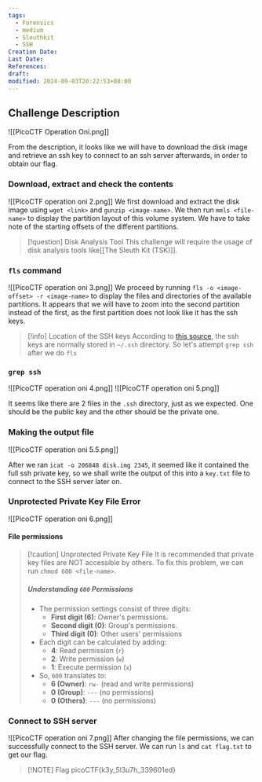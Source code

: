 ```yaml
---
tags:
  - Forensics
  - medium
  - Sleuthkit
  - SSH
Creation Date: 
Last Date: 
References: 
draft: 
modified: 2024-09-03T20:22:53+08:00
---
```

## Challenge Description

![[PicoCTF Operation Oni.png]]

From the description, it looks like we will have to download the disk image and retrieve an ssh key to connect to an ssh server afterwards, in order to obtain our flag. 

### Download, extract and check the contents

![[PicoCTF operation oni 2.png]]
We first download and extract the disk image using `wget <link>` and `gunzip <image-name>`. We then run `mmls <file-name>` to display the partition layout of this volume system. We have to take note of the starting offsets of the different partitions. 

>[!question] Disk Analysis Tool
>This challenge will require the usage of disk analysis tools like[[The Sleuth Kit (TSK)]].
### `fls` command
![[PicoCTF operation oni 3.png]]
 We proceed by running `fls -o <image-offset> -r <image-name>` to display the files and directories of the available partitions. It appears that we will have to zoom into the second partition instead of the first, as the first partition does not look like it has the ssh keys. 

>[!info] Location of the SSH keys
>According to [this source](https://superuser.com/questions/370028/where-are-my-private-public-ssh-keys-on-unix), the ssh keys are normally stored in `~/.ssh` directory. So let's attempt `grep ssh` after we do `fls`

### `grep ssh`
![[PicoCTF operation oni 4.png]]
![[PicoCTF operation oni 5.png]]

It seems like there are 2 files in the `.ssh` directory, just as we expected. One should be the public key and the other should be the private one. 

### Making the output file

![[PicoCTF operation oni 5.5.png]]

After we ran `icat -o 206848 disk.img 2345`, it seemed like it contained the full ssh private key, so we shall write the output of this into a `key.txt` file to connect to the SSH server later on.  

### Unprotected Private Key File Error

![[PicoCTF operation oni 6.png]]

#### File permissions
>[!caution] Unprotected Private Key File
>It is recommended that private key files are NOT accessible by others. To fix this problem, we can run `chmod 600 <file-name>`.
>##### Understanding `600` Permissions
>- The permission settings consist of three digits:
>	- **First digit (6)**: Owner's permissions.
>	- **Second digit (0)**: Group's permissions.
>	- **Third digit (0)**: Other users' permissions
>- Each digit can be calculated by adding:
>	- **4**: Read permission (`r`)
>	- **2**: Write permission (`w`)
>	- **1**: Execute permission (`x`)
>- So, `600` translates to:
>	- **6 (Owner)**: `rw-` (read and write permissions)
>	- **0 (Group)**: `---` (no permissions)
>	- **0 (Others)**: `---` (no permissions)

### Connect to SSH server

![[PicoCTF operation oni 7.png]]
After changing the file permissions, we can successfully connect to the SSH server. We can run `ls` and `cat flag.txt` to get our flag. 

> [!NOTE] Flag
> picoCTF{k3y_5l3u7h_339601ed}
